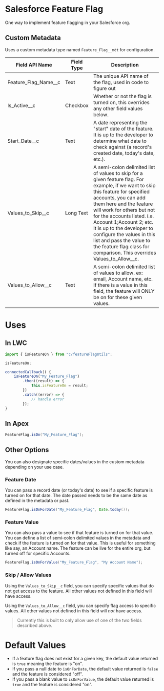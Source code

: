 # Salesforce Feature Flag

One way to implement feature flagging in your Salesforce org.

## Custom Metadata

Uses a custom metadata type named `Feature_Flag__mdt` for configuration.

| Field API Name       | Field Type | Description                                                                                                                                                                                                                                                                                                                                                                                                                            |
|----------------------|------------|----------------------------------------------------------------------------------------------------------------------------------------------------------------------------------------------------------------------------------------------------------------------------------------------------------------------------------------------------------------------------------------------------------------------------------------|
| Feature_Flag_Name__c | Text       | The unique API name of the flag, used in code to figure out                                                                                                                                                                                                                                                                                                                                                                            |
| Is_Active__c         | Checkbox   | Whether or not the flag is turned on, this overrides any other field values below.                                                                                                                                                                                                                                                                                                                                                     |
| Start_Date__c        | Text       | A date representing the "start" date of the feature. It is up to the developer to determine what date to check against (a record's created date, today's date, etc.).                                                                                                                                                                                                                                                                  |
| Values_to_Skip__c    | Long Text  | A semi-colon delimited list of values to skip for a given feature flag. For example, if we want to skip this feature for specified accounts, you can add them here and the feature will work for others but not for the accounts listed. i.e. Account 1;Account 2; etc. It is up to the developer to configure the values in this list and pass the value to the feature flag class for comparison. This overrides Values_to_Allow__c. |
| Values_to_Allow__c   | Text       | A semi-colon delimited list of values to allow. ex: email, Account name, etc. If there is a value in this field, the feature will ONLY be on for these given values.                                                                                                                                                                                                                                                                   |
# Uses

## In LWC

```javascript
import { isFeatureOn } from "c/featureFlagUtils";

isFeatureOn;

connectedCallback() {
    isFeatureOn("My_Feature_Flag")
        .then((result) => {
            this.isFeatureOn = result;
        })
        .catch((error) => {
            // handle error
        });
}
```

## In Apex

```java
FeatureFlag.isOn("My_Feature_Flag");
```

## Other Options

You can also designate specific dates/values in the custom metadata depending on your use case.

### Feature Date

You can pass a record date (or today's date) to see if a specific feature is turned on for that date. The date passed needs to be the same date as defined in the metadata or past.

```java
FeatureFlag.isOnForDate("My_Feature_Flag", Date.today());
```

### Feature Value

You can also pass a value to see if that feature is turned on for that value. You can define a list of semi-colon delimited values in the metadata and check if the feature is turned on for that value. This is useful for something like say, an Account name. The feature can be live for the entire org, but turned off for specific Accounts.

```java
FeatureFlag.isOnForValue("My_Feature_Flag", "My Account Name");
```

### Skip / Allow Values

Using the `Values_to_Skip__c` field, you can specify specific values that do not get access to the feature. All other values not defined in this field will have access.

Using the `Values_to_Allow__c` field, you can specify flag access to specific values. All other values not defined in this field will _not_ have access.

> Currently this is built to only allow use of one of the two fields described above.

# Default Values

* If a feature flag does not exist for a given key, the default value returned is `true` meaning the feature is "on".
* If you pass a null date to `isOnForDate`, the default value returned is `false` and the feature is considered "off".
* If you pass a blank value to `isOnForValue`, the default value returned is `true` and the feature is considered "on".
